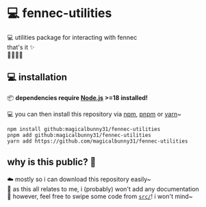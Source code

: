 # 💻 fennec-utilities
💻 utilities package for interacting with fennec
<br/>
that's it ✨
<br/>
🐰🦊🐺🦌


## 💻 installation

📦 **dependencies require [Node.js](https://nodejs.org "https://nodejs.org 🔗") >=18 installed!**

💻 you can then install this repository via [npm](https://www.npmjs.com "https://www.npmjs.com 🔗"), [pnpm](https://pnpm.io "https://pnpm.io 🔗") or [yarn](https://yarnpkg.com "https://yarnpkg.com 🔗")~

```sh-session
npm install github:magicalbunny31/fennec-utilities
pnpm add github:magicalbunny31/fennec-utilities
yarn add https://github.com/magicalbunny31/fennec-utilities
```


## why is this public? 📔
☁️ mostly so i can download this repository easily~
<br/>
📔 as this all relates to me, i (probably) won't add any documentation
<br/>
📩 however, feel free to swipe some code from [`src/`](./src)! i won't mind~
